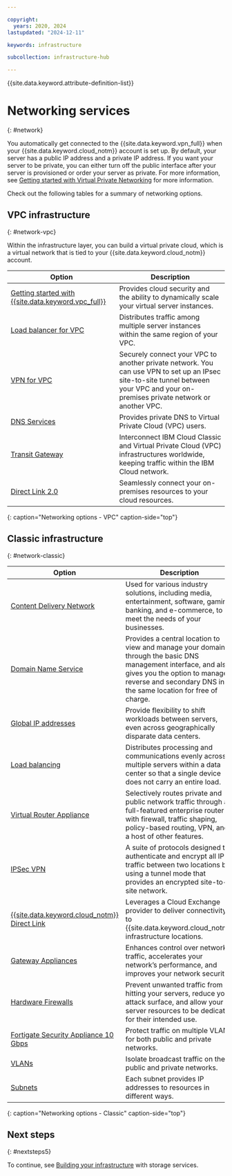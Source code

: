 ```yaml
---

copyright:
  years: 2020, 2024
lastupdated: "2024-12-11"

keywords: infrastructure

subcollection: infrastructure-hub

---
```


{{site.data.keyword.attribute-definition-list}}

# Networking services
{: #network}

You automatically get connected to the {{site.data.keyword.vpn_full}} when your {{site.data.keyword.cloud_notm}} account is set up. By default, your server has a public IP address and a private IP address. If you want your server to be private, you can either turn off the public interface after your server is provisioned or order your server as private. For more information, see [Getting started with Virtual Private Networking](/docs/iaas-vpn?topic=iaas-vpn-getting-started) for more information.

Check out the following tables for a summary of networking options.

## VPC infrastructure
{: #network-vpc}

Within the infrastructure layer, you can build a virtual private cloud, which is a virtual network that is tied to your {{site.data.keyword.cloud_notm}} account.

| Option | Description |
|--------|---------------|
| [Getting started with {{site.data.keyword.vpc_full}}](/docs/vpc?topic=vpc-getting-started)| Provides cloud security and the ability to dynamically scale your virtual server instances.  |
| [Load balancer for VPC](/docs/vpc?topic=vpc-load-balancers) | Distributes traffic among multiple server instances within the same region of your VPC. |
| [VPN for VPC](/docs/vpc?topic=vpc-using-vpn) | Securely connect your VPC to another private network. You can use VPN to set up an IPsec site-to-site tunnel between your VPC and your on-premises private network or another VPC. |
| [DNS Services](/docs/dns-svcs/getting-started) | Provides private DNS to Virtual Private Cloud (VPC) users.  |
| [Transit Gateway](/docs/transit-gateway?topic=transit-gateway-getting-started) | Interconnect IBM Cloud Classic and Virtual Private Cloud (VPC) infrastructures worldwide, keeping traffic within the IBM Cloud network. |
|[Direct Link 2.0](/docs/dl/getting-started)|Seamlessly connect your on-premises resources to your cloud resources. |
{: caption="Networking options - VPC" caption-side="top"}

## Classic infrastructure
{: #network-classic}

| Option | Description |
|--------|---------------|
| [Content Delivery Network](/docs/CDN?topic=CDN-getting-started) | Used for various industry solutions, including media, entertainment, software, gaming, banking, and e-commerce, to meet the needs of your businesses. |
| [Domain Name Service](/docs/dns-svcs?topic=dns-svcs-getting-started) | Provides a central location to view and manage your domains through the basic DNS management interface, and also gives you the option to manage reverse and secondary DNS in the same location for free of charge. |
| [Global IP addresses](/docs/subnets?topic=subnets-about-subnets-and-ips#global-ip-addresses) | Provide flexibility to shift workloads between servers, even across geographically disparate data centers. |
| [Load balancing](/docs/loadbalancer-service?topic=loadbalancer-service-getting-started) | Distributes processing and communications evenly across multiple servers within a data center so that a single device does not carry an entire load. |
| [Virtual Router Appliance](/docs/virtual-router-appliance?topic=virtual-router-appliance-getting-started-vra) | Selectively routes private and public network traffic through a full-featured enterprise router with firewall, traffic shaping, policy-based routing, VPN, and a host of other features. |
| [IPSec VPN](/docs/iaas-vpn?topic=iaas-vpn-setup-ipsec-vpn#setup-ipsec-vpn) | A suite of protocols designed to authenticate and encrypt all IP traffic between two locations by using a tunnel mode that provides an encrypted site-to-site network. |
| [{{site.data.keyword.cloud_notm}} Direct Link](/docs/direct-link?topic=direct-link-get-started-with-ibm-cloud-direct-link#get-started-with-ibm-cloud-direct-link) | Leverages a Cloud Exchange provider to deliver connectivity to {{site.data.keyword.cloud_notm}} infrastructure locations. |
| [Gateway Appliances](/docs/gateway-appliance?topic=gateway-appliance-getting-started) | Enhances control over network traffic, accelerates your network’s performance, and improves your network security. |
| [Hardware Firewalls](/docs/hardware-firewall-shared?topic=hardware-firewall-shared-getting-started) |Prevent unwanted traffic from hitting your servers, reduce your attack surface, and allow your server resources to be dedicated for their intended use. |
| [Fortigate Security Appliance 10 Gbps](/docs/fortigate-10g?topic=fortigate-10g-getting-started) | Protect traffic on multiple VLANs for both public and private networks.|
| [VLANs](/docs/vlans?topic=vlans-getting-started) | Isolate broadcast traffic on the public and private networks. |
| [Subnets](/docs/subnets?topic=subnets-getting-started) |Each subnet provides IP addresses to resources in different ways.  |
{: caption="Networking options - Classic" caption-side="top"}

## Next steps
{: #nextsteps5}

To continue, see [Building your infrastructure](/docs/cloud-infrastructure?topic=cloud-infrastructure-storage) with storage services.
